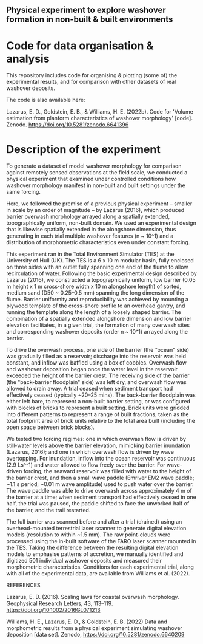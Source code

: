## Physical experiment to explore washover formation in non-built & built environments

# Code for data organisation & analysis
This repository includes code for organising & plotting (some of) the experimental results, and for comparison with other datasets of real washover deposits.

The code is also available here:

Lazarus, E. D., Goldstein, E. B., & Williams, H. E. (2022b). Code for 'Volume estimation from planform characteristics of washover morphology' [code]. Zenodo. https://doi.org/10.5281/zenodo.6641396



# Description of the experiment

To generate a dataset of model washover morphology for comparison against remotely sensed observations at the field scale, we conducted a physical experiment that examined under controlled conditions how washover morphology manifest in non-built and built settings under the same forcing.

Here, we followed the premise of a previous physical experiment – smaller in scale by an order of magnitude – by Lazarus (2016), which produced barrier overwash morphology arrayed along a spatially extended, topographically uniform, non-built domain. We used an experimental design that is likewise spatially extended in the alongshore dimension, thus generating in each trial multiple washover features (n ~ 10^1) and a distribution of morphometric characteristics even under constant forcing.

This experiment ran in the Total Environment Simulator (TES) at the University of Hull (UK). The TES is a 6 x 10 m modular basin, fully enclosed on three sides with an outlet fully spanning one end of the flume to allow recirculation of water. Following the basic experimental design described by Lazarus (2016), we constructed a topographically uniform, low barrier (0.05 m height x 1 m cross-shore width x 10 m alongshore length) of sorted, medium sand (D50 ~ 0.25–0.5 mm) spanning the long dimension of the flume. Barrier uniformity and reproducibility was achieved by mounting a plywood template of the cross-shore profile to an overhead gantry, and running the template along the length of a loosely shaped barrier. The combination of a spatially extended alongshore dimension and low barrier elevation facilitates, in a given trial, the formation of many overwash sites and corresponding washover deposits (order n ~ 10^1) arrayed along the barrier.

To drive the overwash process, one side of the barrier (the "ocean" side) was gradually filled as a reservoir; discharge into the reservoir was held constant, and inflow was baffled using a box of cobbles. Overwash flow and washover deposition began once the water level in the reservoir exceeded the height of the barrier crest. The receiving side of the barrier (the "back-barrier floodplain" side) was left dry, and overwash flow was allowed to drain away. A trial ceased when sediment transport had effectively ceased (typically ~20–25 mins). The back-barrier floodplain was either left bare, to represent a non-built barrier setting, or was configured with blocks of bricks to represent a built setting. Brick units were gridded into different patterns to represent a range of built fractions, taken as the total footprint area of brick units relative to the total area built (including the open space between brick blocks).

We tested two forcing regimes: one in which overwash flow is driven by still-water levels above the barrier elevation, mimicking barrier inundation (Lazarus, 2016); and one in which overwash flow is driven by wave overtopping. For inundation, inflow into the ocean reservoir was continuous (2.9 Ls^-1) and water allowed to flow freely over the barrier. For wave-driven forcing, the seaward reservoir was filled with water to the height of the barrier crest, and then a small wave paddle (Emriver EM2 wave paddle; ~1.1 s period; ~0.01 m wave amplitude) used to push water over the barrier. The wave paddle was able to drive overwash across approximately 4 m of the barrier at a time; when sediment transport had effectively ceased in one half, the trial was paused, the paddle shifted to face the unworked half of the barrier, and the trail restarted.

The full barrier was scanned before and after a trial (drained) using an overhead-mounted terrestrial laser scanner to generate digital elevation models (resolution to within ~1.5 mm). The raw point-clouds were processed using the in-built software of the FARO laser scanner mounted in the TES. Taking the difference between the resulting digital elevation models to emphasise patterns of accretion, we manually identified and digitized 501 individual washover deposits and measured their morphometric characteristics. Conditions for each experimental trial, along with all of the experimental data, are available from Williams et al. (2022).

REFERENCES

Lazarus, E. D. (2016). Scaling laws for coastal overwash morphology. Geophysical Research Letters, 43, 113–119. https://doi.org/10.1002/2016GL071213

Williams, H. E., Lazarus, E. D., & Goldstein, E. B. (2022) Data and morphometric results from a physical experiment simulating washover deposition [data set]. Zenodo, https://doi.org/10.5281/zenodo.6640209


